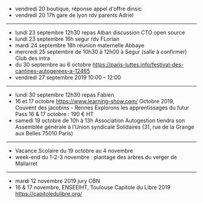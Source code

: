 - vendredi 20 boutique, réponse appel d'offre dinsic
- vendredi 20 17h gare de lyon rdv parents Adriel
---
- lundi 23 septembre 12h30 repas Alban discussion CTO open source
- lundi 23 septembre 16h segur rdv FLorian
- mardi 24 septembre 18h réunion maternelle Abbaye
- mercredi 25 septembre de 10h30 à 12h00 à Segur (salle à confirmer) Club des intra
- du 30 septembre au 6 octobre https://paris-luttes.info/festival-des-cantines-autogerees-a-12465
- vendredi 27 septembre 2019 10:00 – 12:00
---
- lundi 30 septembre 12h30 repas Fabien
- 16 et 17 octobre https://www.learning-show.com/ Octobre 2019, Couvent des jacobins - Rennes   Explorons les apprentissages du futur  Pass 16 & 17 octobre : 190 € HT
- samedi 19 octobre de 10h à 13h Association Autogestion tiendra son Assemblée générale à l’Union syndicale Solidaires (31, rue de la Grange aux Belles 75010 Paris) 
---
- Vacance Scolaire du 19 octobre au 4 novembre
- week-end du 1-2-3 novembre : plantage des arbres du verger de Mallarret
---
- mardi 12 novembre 2019 jury CBN
- 16 & 17 novembre, ENSEEIHT, Toulouse Capitole du Libre 2019 https://capitoledulibre.org/


